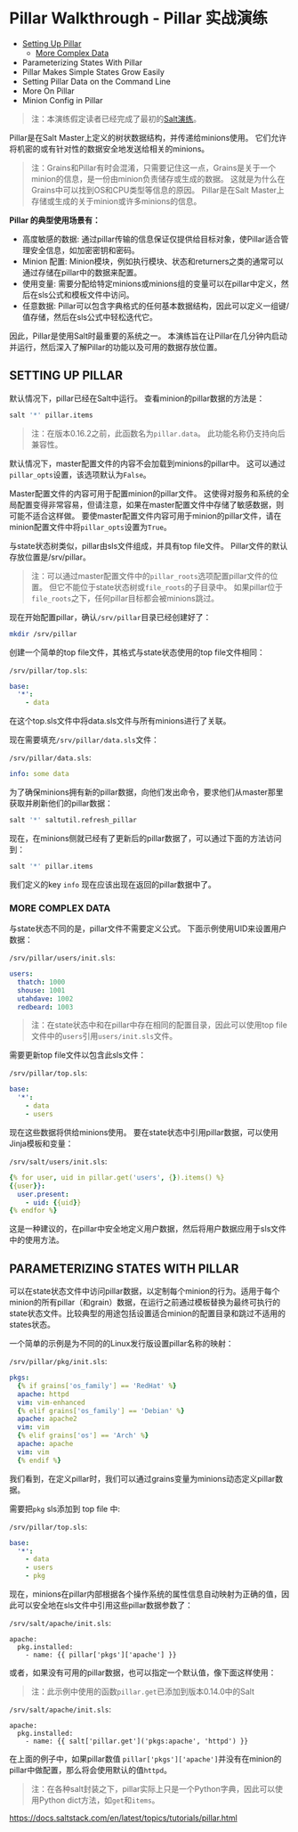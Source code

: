 # Pillar Walkthrough - Pillar 实战演练
+ [Setting Up Pillar](#SETTING-UP-PILLAR)
  - [More Complex Data](#MORE-COMPLEX-DATA)
+ Parameterizing States With Pillar
+ Pillar Makes Simple States Grow Easily
+ Setting Pillar Data on the Command Line
+ More On Pillar
+ Minion Config in Pillar

> 注：本演练假定读者已经完成了最初的[Salt演练](https://docs.saltstack.com/en/latest/topics/tutorials/walkthrough.html#tutorial-salt-walk-through)。

Pillar是在Salt Master上定义的树状数据结构，并传递给minions使用。 它们允许将机密的或有针对性的数据安全地发送给相关的minions。

> 注：Grains和Pillar有时会混淆，只需要记住这一点，Grains是关于一个minion的信息，是一份由minion负责储存或生成的数据。 这就是为什么在Grains中可以找到OS和CPU类型等信息的原因。 Pillar是在Salt Master上存储或生成的关于minion或许多minions的信息。

**Pillar 的典型使用场景有：**
- 高度敏感的数据: 通过pillar传输的信息保证仅提供给目标对象，使Pillar适合管理安全信息，如加密密钥和密码。
- Minion 配置: Minion模块，例如执行模块、状态和returners之类的通常可以通过存储在pillar中的数据来配置。
- 使用变量: 需要分配给特定minions或minions组的变量可以在pillar中定义，然后在sls公式和模板文件中访问。
- 任意数据: Pillar可以包含字典格式的任何基本数据结构，因此可以定义一组键/值存储，然后在sls公式中轻松迭代它。

因此，Pillar是使用Salt时最重要的系统之一。 本演练旨在让Pillar在几分钟内启动并运行，然后深入了解Pillar的功能以及可用的数据存放位置。


## SETTING UP PILLAR
默认情况下，pillar已经在Salt中运行。 查看minion的pillar数据的方法是：
```bash
salt '*' pillar.items
```

> 注：在版本0.16.2之前，此函数名为`pillar.data`。 此功能名称仍支持向后兼容性。

默认情况下，master配置文件的内容不会加载到minions的pillar中。 这可以通过`pillar_opts`设置，该选项默认为`False`。

Master配置文件的内容可用于配置minion的pillar文件。 这使得对服务和系统的全局配置变得非常容易，但请注意，如果在master配置文件中存储了敏感数据，则可能不适合这样做。 要使master配置文件内容可用于minion的pillar文件，请在minion配置文件中将`pillar_opts`设置为`True`。

与state状态树类似，pillar由sls文件组成，并具有top file文件。 Pillar文件的默认存放位置是/srv/pillar。

> 注：可以通过master配置文件中的`pillar_roots`选项配置pillar文件的位置。 但它不能位于state状态树或`file_roots`的子目录中。 如果pillar位于`file_roots`之下，任何pillar目标都会被minions跳过。

现在开始配置pillar，确认`/srv/pillar`目录已经创建好了：
```bash
mkdir /srv/pillar
```
创建一个简单的top file文件，其格式与state状态使用的top file文件相同：

`/srv/pillar/top.sls`:
```yaml
base:
  '*':
    - data
```
在这个top.sls文件中将data.sls文件与所有minions进行了关联。

现在需要填充`/srv/pillar/data.sls`文件：

`/srv/pillar/data.sls`:
```yaml
info: some data
```
为了确保minions拥有新的pillar数据，向他们发出命令，要求他们从master那里获取并刷新他们的pillar数据：
```bash
salt '*' saltutil.refresh_pillar
```
现在，在minions侧就已经有了更新后的pillar数据了，可以通过下面的方法访问到：
```bash
salt '*' pillar.items
```
我们定义的key `info` 现在应该出现在返回的pillar数据中了。


### MORE COMPLEX DATA
与state状态不同的是，pillar文件不需要定义公式。 下面示例使用UID来设置用户数据：

`/srv/pillar/users/init.sls`:
```YAML
users:
  thatch: 1000
  shouse: 1001
  utahdave: 1002
  redbeard: 1003
```
> 注：在state状态中和在pillar中存在相同的配置目录，因此可以使用top file文件中的`users`引用`users/init.sls`文件。

需要更新top file文件以包含此sls文件：

`/srv/pillar/top.sls`:
```YAML
base:
  '*':
    - data
    - users
```
现在这些数据将供给minions使用。 要在state状态中引用pillar数据，可以使用Jinja模板和变量：

`/srv/salt/users/init.sls`:
```YAML
{% for user, uid in pillar.get('users', {}).items() %}
{{user}}:
  user.present:
    - uid: {{uid}}
{% endfor %}
```
这是一种建议的，在pillar中安全地定义用户数据，然后将用户数据应用于sls文件中的使用方法。

## PARAMETERIZING STATES WITH PILLAR
可以在state状态文件中访问pillar数据，以定制每个minion的行为。适用于每个minion的所有pillar（和grain）数据，在运行之前通过模板替换为最终可执行的state状态文件。比较典型的用途包括设置适合minion的配置目录和跳过不适用的states状态。

一个简单的示例是为不同的的Linux发行版设置pillar名称的映射：

`/srv/pillar/pkg/init.sls`:
```YAML
pkgs:
  {% if grains['os_family'] == 'RedHat' %}
  apache: httpd
  vim: vim-enhanced
  {% elif grains['os_family'] == 'Debian' %}
  apache: apache2
  vim: vim
  {% elif grains['os'] == 'Arch' %}
  apache: apache
  vim: vim
  {% endif %}
```
我们看到，在定义pillar时，我们可以通过grains变量为minions动态定义pillar数据。

需要把`pkg` sls添加到 top file 中:

`/srv/pillar/top.sls`:
```YAML
base:
  '*':
    - data
    - users
    - pkg
```
现在，minions在pillar内部根据各个操作系统的属性信息自动映射为正确的值，因此可以安全地在sls文件中引用这些pillar数据参数了：

`/srv/salt/apache/init.sls`:
```jinja
apache:
  pkg.installed:
    - name: {{ pillar['pkgs']['apache'] }}
```
或者，如果没有可用的pillar数据，也可以指定一个默认值，像下面这样使用：

> 注：此示例中使用的函数`pillar.get`已添加到版本0.14.0中的Salt

`/srv/salt/apache/init.sls`:
```jinja
apache:
  pkg.installed:
    - name: {{ salt['pillar.get']('pkgs:apache', 'httpd') }}
```
在上面的例子中，如果pillar数值 `pillar['pkgs']['apache']`并没有在minion的pillar中做配置，那么将会使用默认的值`httpd`。

> 注：在各种salt封装之下，pillar实际上只是一个Python字典，因此可以使用Python dict方法，如`get`和`items`。

https://docs.saltstack.com/en/latest/topics/tutorials/pillar.html
